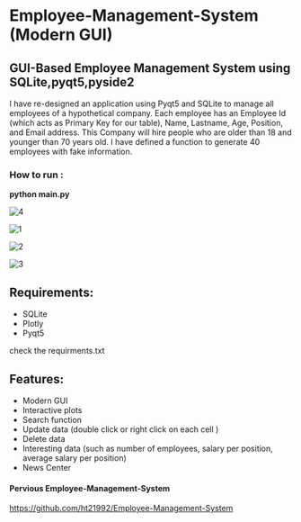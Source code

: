 # Employee-Management-System (Modern GUI)

## GUI-Based Employee Management System using SQLite,pyqt5,pyside2

I have re-designed an application using Pyqt5 and SQLite to manage all employees of a hypothetical company.
Each employee has an Employee Id (which acts as Primary Key for our table), Name, Lastname, Age, Position, and Email address. This Company will hire people who are older than 18 and younger than 70 years old.
I have defined a function to generate 40 employees with fake information.

### How to run :

**python main.py**

![4](https://user-images.githubusercontent.com/47816410/219870894-1fc93f91-b5c6-4ac2-9871-0d4eccb0902f.jpg)

![1](https://user-images.githubusercontent.com/47816410/219870899-59ebcef0-ad50-4da9-85a3-248693540b38.png)

![2](https://user-images.githubusercontent.com/47816410/219870900-5e1f173f-a983-4f7b-9297-1fad4f053558.jpg)

![3](https://user-images.githubusercontent.com/47816410/219870901-14609e3f-c887-4038-a42b-47e2d0b3dc85.jpg)

## Requirements:

- SQLite
- Plotly
- Pyqt5

check the requirments.txt

## Features:

- Modern GUI
- Interactive plots
- Search function
- Update data (double click or right click on each cell )
- Delete data
- Interesting data (such as number of employees, salary per position, average salary per position)
- News Center

#### Pervious Employee-Management-System

https://github.com/ht21992/Employee-Management-System
